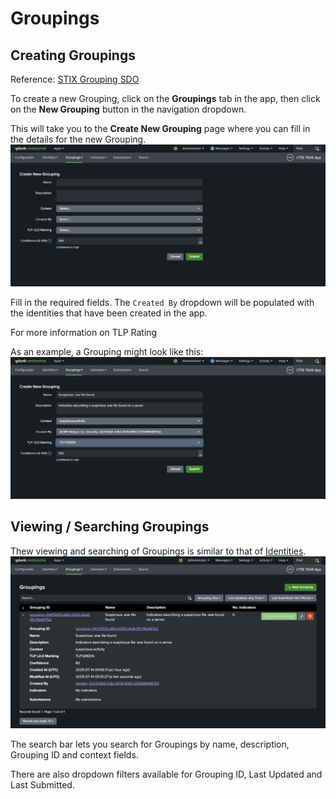 # Groupings
## Creating Groupings
Reference: [STIX Grouping SDO](https://docs.oasis-open.org/cti/stix/v2.1/os/stix-v2.1-os.html#_t56pn7elv6u7)

To create a new Grouping, click on the **Groupings** tab in the app, then click on the **New Grouping** button in the navigation dropdown.

This will take you to the **Create New Grouping** page where you can fill in the details for the new Grouping.
![New Grouping Form](../img/new_grouping_blank_form.png)

Fill in the required fields. The `Created By` dropdown will be populated with the identities that have been created in the app.

For more information on TLP Rating

As an example, a Grouping might look like this:
![Example New Grouping Form](../img/new_grouping_filled_form.png)



## Viewing / Searching Groupings
Thew viewing and searching of Groupings is similar to that of [Identities](identities.md).
![View Groupings](../img/view_groupings.png)

The search bar lets you search for Groupings by name, description, Grouping ID and context fields.

There are also dropdown filters available for Grouping ID, Last Updated and Last Submitted.
